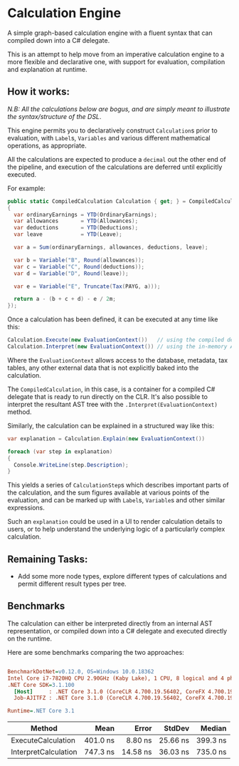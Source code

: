 # Calculation Engine

A simple graph-based calculation engine with a fluent syntax that can compiled down into a C# delegate.

This is an attempt to help move from an imperative calculation engine to a more flexible and declarative one,
with support for evaluation, compilation and explanation at runtime.

## How it works:

*N.B: All the calculations below are bogus, and are simply meant to illustrate the syntax/structure of the DSL*.

This engine permits you to declaratively construct `Calculation`s prior to evaluation, with `Label`s, `Variables` and
various different mathematical operations, as appropriate.

All the calculations are expected to produce a `decimal` out the other end of the pipeline, and execution of the calculations
are deferred until explicitly executed.

For example:

``` c#
public static CompiledCalculation Calculation { get; } = CompiledCalculation.Create(() =>
{
  var ordinaryEarnings = YTD(OrdinaryEarnings);
  var allowances       = YTD(Allowances);
  var deductions       = YTD(Deductions);
  var leave            = YTD(Leave);

  var a = Sum(ordinaryEarnings, allowances, deductions, leave);

  var b = Variable("B", Round(allowances));
  var c = Variable("C", Round(deductions));
  var d = Variable("D", Round(leave));

  var e = Variable("E", Truncate(Tax(PAYG, a)));

  return a - (b + c + d) - e / 2m;
});
```

Once a calculation has been defined, it can be executed at any time like this:

``` c#
Calculation.Execute(new EvaluationContext())   // using the compiled delegate
Calculation.Interpret(new EvaluationContext()) // using the in-memory AST
```

Where the `EvaluationContext` allows access to the database, metadata, tax tables, any other external data that is not 
explicitly baked into the calculation.

The `CompiledCalculation`, in this case, is a container for a compiled C# delegate that is ready to run directly on the 
CLR. It's also possible to interpret the resultant AST tree with the `.Interpret(EvaluationContext)` method.

Similarly, the calculation can be explained in a structured way like this:

``` c#
var explanation = Calculation.Explain(new EvaluationContext())

foreach (var step in explanation) 
{
  Console.WriteLine(step.Description);
}
```

This yields a series of `CalculationStep`s which describes important parts of the calculation, and the sum figures available
at various points of the evaluation, and can be marked up with `Label`s, `Variable`s and other similar expressions.

Such an `explanation` could be used in a UI to render calculation details to users, or to help understand the underlying logic
of a particularly complex calculation.

## Remaining Tasks:

* Add some more node types, explore different types of calculations and permit different result types per tree.

## Benchmarks

The calculation can either be interpreted directly from an internal AST representation, or compiled down into a 
C# delegate and executed directly on the runtime.

Here are some benchmarks comparing the two approaches:

``` ini

BenchmarkDotNet=v0.12.0, OS=Windows 10.0.18362
Intel Core i7-7820HQ CPU 2.90GHz (Kaby Lake), 1 CPU, 8 logical and 4 physical cores
.NET Core SDK=3.1.100
  [Host]     : .NET Core 3.1.0 (CoreCLR 4.700.19.56402, CoreFX 4.700.19.56404), X64 RyuJIT
  Job-AJITFZ : .NET Core 3.1.0 (CoreCLR 4.700.19.56402, CoreFX 4.700.19.56404), X64 RyuJIT

Runtime=.NET Core 3.1  

```
|               Method |     Mean |    Error |   StdDev |   Median |
|--------------------- |---------:|---------:|---------:|---------:|
|   ExecuteCalculation | 401.0 ns |  8.80 ns | 25.66 ns | 399.3 ns |
| InterpretCalculation | 747.3 ns | 14.58 ns | 36.03 ns | 735.0 ns |
